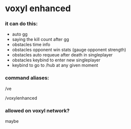# voxyl enhanced


### it can do this:
- auto gg
- saying the kill count after gg
- obstacles time info
- obstacles opponent win stats \(gauge opponent strength\)
- obstacles auto requeue after death in singleplayer
- obstacles keybind to enter new singleplayer
- keybind to go to /hub at any given moment

### command aliases:

/ve

/voxylenhanced

### allowed on voxyl network?

maybe
